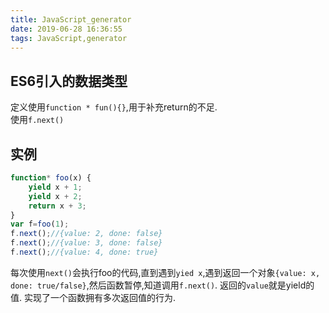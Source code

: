 ```yaml
---
title: JavaScript_generator
date: 2019-06-28 16:36:55
tags: JavaScript,generator
---
```

## ES6引入的数据类型
定义使用`function * fun(){}`,用于补充return的不足.  
使用`f.next()`
## 实例
```js
function* foo(x) {
    yield x + 1;
    yield x + 2;
    return x + 3;
}
var f=foo(1);
f.next();//{value: 2, done: false}
f.next();//{value: 3, done: false}
f.next();//{value: 4, done: true}
```
每次使用`next()`会执行foo的代码,直到遇到`yied x`,遇到返回一个对象`{value: x, done: true/false}`,然后函数暂停,知道调用`f.next()`.
返回的`value`就是yield的值.
实现了一个函数拥有多次返回值的行为.